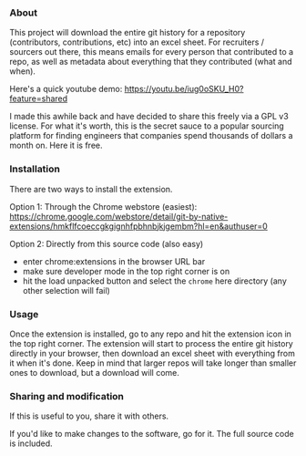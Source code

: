 ### About

This project will download the entire git history for a repository (contributors, contributions, etc) into an excel sheet.  For recruiters / sourcers out there, this means emails for every person that contributed to a repo, as well as metadata about everything that they contributed (what and when).

Here's a quick youtube demo: https://youtu.be/iug0oSKU_H0?feature=shared

I made this awhile back and have decided to share this freely via a GPL v3 license.  For what it's worth, this is the secret sauce to a popular sourcing platform for finding engineers that companies spend thousands of dollars a month on.  Here it is free.

### Installation

There are two ways to install the extension.

Option 1: Through the Chrome webstore (easiest):
https://chrome.google.com/webstore/detail/git-by-native-extensions/hmkflfcoeccgkgignhfpbhnbjkjgembm?hl=en&authuser=0

Option 2: Directly from this source code (also easy)
  * enter chrome:extensions in the browser URL bar
  * make sure developer mode in the top right corner is on
  * hit the load unpacked button and select the `chrome` here directory (any other selection will fail)

### Usage

Once the extension is installed, go to any repo and hit the extension icon in the top right corner.  The extension will start to process the entire git history directly in your browser, then download an excel sheet with everything from it when it's done.  Keep in mind that larger repos will take longer than smaller ones to download, but a download will come.

### Sharing and modification

If this is useful to you, share it with others.

If you'd like to make changes to the software, go for it.  The full source code is included.
